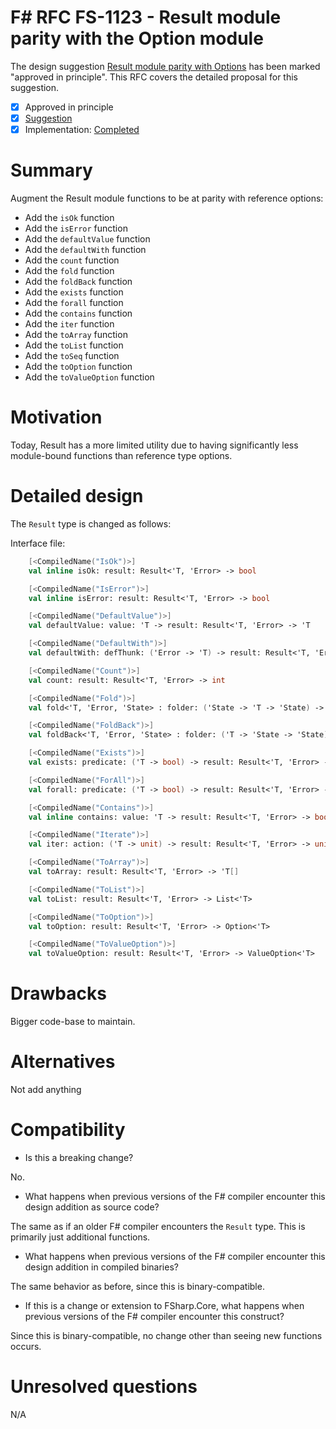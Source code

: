 # F# RFC FS-1123 - Result module parity with the Option module

The design suggestion [Result module parity with Options](https://github.com/fsharp/fslang-suggestions/issues/1123) has been marked "approved in principle".
This RFC covers the detailed proposal for this suggestion.

* [x] Approved in principle
* [x] [Suggestion](https://github.com/fsharp/fslang-suggestions/issues/1123)
* [x] Implementation: [Completed](https://github.com/dotnet/fsharp/pull/13326)

# Summary
[summary]: #summary

Augment the Result module functions to be at parity with reference options:

* Add the `isOk` function
* Add the `isError` function
* Add the `defaultValue` function
* Add the `defaultWith` function
* Add the `count` function
* Add the `fold` function
* Add the `foldBack` function
* Add the `exists` function
* Add the `forall` function
* Add the `contains` function
* Add the `iter` function
* Add the `toArray` function
* Add the `toList` function
* Add the `toSeq` function
* Add the `toOption` function
* Add the `toValueOption` function

# Motivation
[motivation]: #motivation

Today, Result has a more limited utility due to having significantly less module-bound functions than reference type options. 

# Detailed design
[design]: #detailed-design

The `Result` type is changed as follows:

Interface file:

```fsharp
    [<CompiledName("IsOk")>]
    val inline isOk: result: Result<'T, 'Error> -> bool

    [<CompiledName("IsError")>]
    val inline isError: result: Result<'T, 'Error> -> bool

    [<CompiledName("DefaultValue")>]
    val defaultValue: value: 'T -> result: Result<'T, 'Error> -> 'T

    [<CompiledName("DefaultWith")>]
    val defaultWith: defThunk: ('Error -> 'T) -> result: Result<'T, 'Error> -> 'T

    [<CompiledName("Count")>]
    val count: result: Result<'T, 'Error> -> int

    [<CompiledName("Fold")>]
    val fold<'T, 'Error, 'State> : folder: ('State -> 'T -> 'State) -> state: 'State -> result: Result<'T, 'Error> -> 'State

    [<CompiledName("FoldBack")>]
    val foldBack<'T, 'Error, 'State> : folder: ('T -> 'State -> 'State) -> result: Result<'T, 'Error> -> state: 'State -> 'State

    [<CompiledName("Exists")>]
    val exists: predicate: ('T -> bool) -> result: Result<'T, 'Error> -> bool

    [<CompiledName("ForAll")>]
    val forall: predicate: ('T -> bool) -> result: Result<'T, 'Error> -> bool

    [<CompiledName("Contains")>]
    val inline contains: value: 'T -> result: Result<'T, 'Error> -> bool when 'T: equality

    [<CompiledName("Iterate")>]
    val iter: action: ('T -> unit) -> result: Result<'T, 'Error> -> unit

    [<CompiledName("ToArray")>]
    val toArray: result: Result<'T, 'Error> -> 'T[]

    [<CompiledName("ToList")>]
    val toList: result: Result<'T, 'Error> -> List<'T>

    [<CompiledName("ToOption")>]
    val toOption: result: Result<'T, 'Error> -> Option<'T>

    [<CompiledName("ToValueOption")>]
    val toValueOption: result: Result<'T, 'Error> -> ValueOption<'T>
```

# Drawbacks
[drawbacks]: #drawbacks

Bigger code-base to maintain.

# Alternatives
[alternatives]: #alternatives

Not add anything

# Compatibility
[compatibility]: #compatibility

* Is this a breaking change?

No.

* What happens when previous versions of the F# compiler encounter this design addition as source code?

The same as if an older F# compiler encounters the `Result` type. This is primarily just additional functions.

* What happens when previous versions of the F# compiler encounter this design addition in compiled binaries?

The same behavior as before, since this is binary-compatible.

* If this is a change or extension to FSharp.Core, what happens when previous versions of the F# compiler encounter this construct?

Since this is binary-compatible, no change other than seeing new functions occurs.

# Unresolved questions
[unresolved]: #unresolved-questions

N/A
